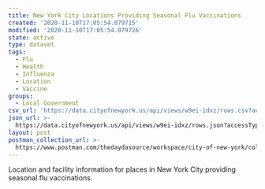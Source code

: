 ```yaml
---
title: New York City Locations Providing Seasonal Flu Vaccinations
created: '2020-11-10T17:05:54.079715'
modified: '2020-11-10T17:05:54.079726'
state: active
type: dataset
tags:
  - Flu
  - Health
  - Influenza
  - Location
  - Vaccine
groups:
  - Local Government
csv_url: 'https://data.cityofnewyork.us/api/views/w9ei-idxz/rows.csv?accessType=DOWNLOAD'
json_url: >-
  https://data.cityofnewyork.us/api/views/w9ei-idxz/rows.json?accessType=DOWNLOAD
layout: post
postman_collection_url: >-
  https://www.postman.com/thedaydasource/workspace/city-of-new-york/collection/15909983-f1bc90e5-8ada-4954-a202-94fc4ec62260
---
```

Location and facility information for places in New York City providing seasonal flu vaccinations.
